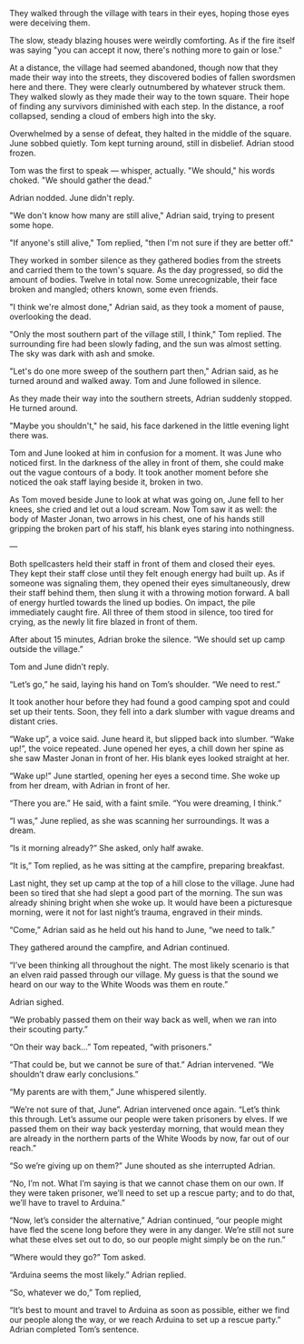 They walked through the village with tears in their eyes, hoping those eyes were deceiving them.

The slow, steady blazing houses were weirdly comforting. As if the fire itself was saying "you can accept it now, there's nothing more to gain or lose."

At a distance, the village had seemed abandoned, though now that they made their way into the streets, they discovered bodies of fallen swordsmen here and there. They were clearly outnumbered by whatever struck them. They walked slowly as they made their way to the town square. Their hope of finding any survivors diminished with each step. In the distance, a roof collapsed, sending a cloud of embers high into the sky.

Overwhelmed by a sense of defeat, they halted in the middle of the square. June sobbed quietly. Tom kept turning around, still in disbelief. Adrian stood frozen.

Tom was the first to speak — whisper, actually. "We should," his words choked. "We should gather the dead."

Adrian nodded. June didn't reply.

"We don't know how many are still alive," Adrian said, trying to present some hope.

"If anyone's still alive," Tom replied, "then I'm not sure if they are better off."

They worked in somber silence as they gathered bodies from the streets and carried them to the town's square. As the day progressed, so did the amount of bodies. Twelve in total now. Some unrecognizable, their face broken and mangled; others known, some even friends.

"I think we're almost done," Adrian said, as they took a moment of pause, overlooking the dead.

"Only the most southern part of the village still, I think," Tom replied. The surrounding fire had been slowly fading, and the sun was almost setting. The sky was dark with ash and smoke.

"Let's do one more sweep of the southern part then," Adrian said, as he turned around and walked away. Tom and June followed in silence.

As they made their way into the southern streets, Adrian suddenly stopped. He turned around.

"Maybe you shouldn't," he said, his face darkened in the little evening light there was.

Tom and June looked at him in confusion for a moment. It was June who noticed first. In the darkness of the alley in front of them, she could make out the vague contours of a body. It took another moment before she noticed the oak staff laying beside it, broken in two.

As Tom moved beside June to look at what was going on, June fell to her knees, she cried and let out a loud scream. Now Tom saw it as well: the body of Master Jonan, two arrows in his chest, one of his hands still gripping the broken part of his staff, his blank eyes staring into nothingness.

—

Both spellcasters held their staff in front of them and closed their eyes. They kept their staff close until they felt enough energy had built up. As if someone was signaling them, they opened their eyes simultaneously, drew their staff behind them, then slung it with a throwing motion forward. A ball of energy hurtled towards the lined up bodies. On impact, the pile immediately caught fire. All three of them stood in silence, too tired for crying, as the newly lit fire blazed in front of them.

After about 15 minutes, Adrian broke the silence. “We should set up camp outside the village.”

Tom and June didn’t reply.

“Let’s go,” he said, laying his hand on Tom’s shoulder. “We need to rest.”

It took another hour before they had found a good camping spot and could set up their tents. Soon, they fell into a dark slumber with vague dreams and distant cries.

“Wake up”, a voice said. June heard it, but slipped back into slumber. “Wake up!”, the voice repeated. June opened her eyes, a chill down her spine as she saw Master Jonan in front of her. His blank eyes looked straight at her.

“Wake up!” June startled, opening her eyes a second time. She woke up from her dream, with Adrian in front of her.

“There you are.” He said, with a faint smile. “You were dreaming, I think.”

“I was,” June replied, as she was scanning her surroundings. It was a dream.

“Is it morning already?” She asked, only half awake.

“It is,” Tom replied, as he was sitting at the campfire, preparing breakfast.

Last night, they set up camp at the top of a hill close to the village. June had been so tired that she had slept a good part of the morning. The sun was already shining bright when she woke up. It would have been a picturesque morning, were it not for last night’s trauma, engraved in their minds.

“Come,” Adrian said as he held out his hand to June, “we need to talk.”

They gathered around the campfire, and Adrian continued.

“I’ve been thinking all throughout the night. The most likely scenario is that an elven raid passed through our village. My guess is that the sound we heard on our way to the White Woods was them en route.”

Adrian sighed.

“We probably passed them on their way back as well, when we ran into their scouting party.”

“On their way back…” Tom repeated, “with prisoners.”

“That could be, but we cannot be sure of that.” Adrian intervened. “We shouldn’t draw early conclusions.”

“My parents are with them,” June whispered silently.

“We’re not sure of that, June”. Adrian intervened once again. “Let’s think this through. Let’s assume our people were taken prisoners by elves. If we passed them on their way back yesterday morning, that would mean they are already in the northern parts of the White Woods by now, far out of our reach.”

“So we’re giving up on them?” June shouted as she interrupted Adrian.

“No, I’m not. What I’m saying is that we cannot chase them on our own. If they were taken prisoner, we’ll need to set up a rescue party; and to do that, we’ll have to travel to Arduina.”

“Now, let’s consider the alternative,” Adrian continued, “our people might have fled the scene long before they were in any danger. We’re still not sure what these elves set out to do, so our people might simply be on the run.”

“Where would they go?” Tom asked.

“Arduina seems the most likely.” Adrian replied.

“So, whatever we do,” Tom replied,

“It’s best to mount and travel to Arduina as soon as possible, either we find our people along the way, or we reach Arduina to set up a rescue party.” Adrian completed Tom’s sentence.
